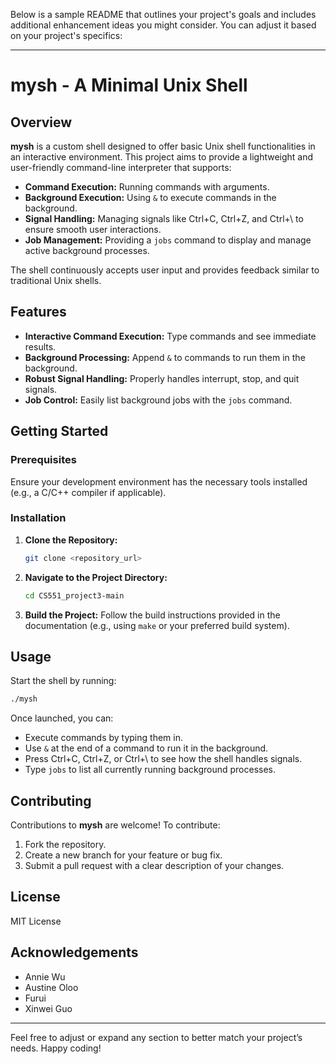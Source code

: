 Below is a sample README that outlines your project's goals and includes additional enhancement ideas you might consider. You can adjust it based on your project's specifics:

---

# mysh - A Minimal Unix Shell

## Overview

**mysh** is a custom shell designed to offer basic Unix shell functionalities in an interactive environment. This project aims to provide a lightweight and user-friendly command-line interpreter that supports:

- **Command Execution:** Running commands with arguments.
- **Background Execution:** Using `&` to execute commands in the background.
- **Signal Handling:** Managing signals like Ctrl+C, Ctrl+Z, and Ctrl+\ to ensure smooth user interactions.
- **Job Management:** Providing a `jobs` command to display and manage active background processes.

The shell continuously accepts user input and provides feedback similar to traditional Unix shells.

## Features

- **Interactive Command Execution:** Type commands and see immediate results.
- **Background Processing:** Append `&` to commands to run them in the background.
- **Robust Signal Handling:** Properly handles interrupt, stop, and quit signals.
- **Job Control:** Easily list background jobs with the `jobs` command.

## Getting Started

### Prerequisites

Ensure your development environment has the necessary tools installed (e.g., a C/C++ compiler if applicable).

### Installation

1. **Clone the Repository:**
   ```bash
   git clone <repository_url>
   ```
2. **Navigate to the Project Directory:**
   ```bash
   cd CS551_project3-main
   ```
3. **Build the Project:**
   Follow the build instructions provided in the documentation (e.g., using `make` or your preferred build system).

## Usage

Start the shell by running:
```bash
./mysh
```
Once launched, you can:
- Execute commands by typing them in.
- Use `&` at the end of a command to run it in the background.
- Press Ctrl+C, Ctrl+Z, or Ctrl+\ to see how the shell handles signals.
- Type `jobs` to list all currently running background processes.



## Contributing

Contributions to **mysh** are welcome! To contribute:
1. Fork the repository.
2. Create a new branch for your feature or bug fix.
3. Submit a pull request with a clear description of your changes.

## License

MIT License

## Acknowledgements

- Annie Wu
- Austine Oloo
- Furui
- Xinwei Guo

---

Feel free to adjust or expand any section to better match your project’s needs. Happy coding!
